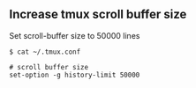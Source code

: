 ## Increase tmux scroll buffer size

Set scroll-buffer size to 50000 lines

`$ cat ~/.tmux.conf`

```
# scroll buffer size
set-option -g history-limit 50000
```
